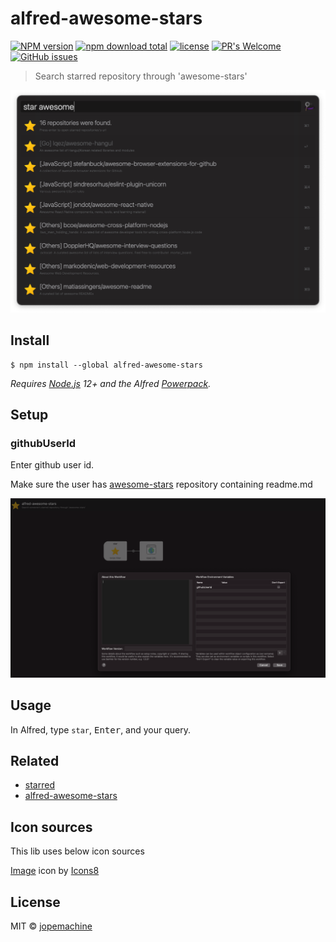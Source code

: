 # alfred-awesome-stars

[![NPM version](https://badge.fury.io/js/alfred-awesome-stars.svg)](http://badge.fury.io/js/alfred-awesome-stars)
[![npm download total](https://img.shields.io/npm/dt/alfred-awesome-stars)](https://www.npmjs.com/package/alfred-awesome-stars)
[![license](https://img.shields.io/github/license/jopemachine/alfred-awesome-stars.svg)](https://github.com/jopemachine/alfred-awesome-stars/blob/master/LICENSE)
[![PR's Welcome](https://img.shields.io/badge/PRs-welcome-brightgreen.svg?style=flat)](http://makeapullrequest.com)
[![GitHub issues](https://img.shields.io/github/issues/jopemachine/alfred-awesome-stars.svg)](https://GitHub.com/jopemachine/alfred-awesome-stars/issues/)


> Search starred repository through 'awesome-stars'

![](./media/demo.png)

## Install

```
$ npm install --global alfred-awesome-stars
```

*Requires [Node.js](https://nodejs.org) 12+ and the Alfred [Powerpack](https://www.alfredapp.com/powerpack/).*

## Setup

### githubUserId

Enter github user id.

Make sure the user has [awesome-stars](https://github.com/maguowei/awesome-stars) repository containing readme.md

![](./media/config.png)

## Usage

In Alfred, type `star`, <kbd>Enter</kbd>, and your query.

## Related

- [starred](https://github.com/maguowei/starred)
- [alfred-awesome-stars](https://github.com/maguowei/awesome-stars)

## Icon sources

This lib uses below icon sources

<a target="_blank" href="https://icons8.com">Image</a> icon by <a target="_blank" href="https://icons8.com">Icons8</a>

## License

MIT © [jopemachine](https://github.com/jopemachine/alfred-awesome-stars)

